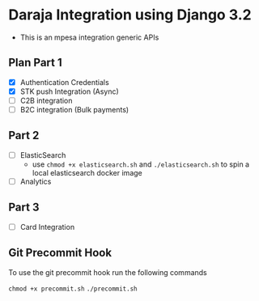 # Daraja Integration using Django 3.2

- This is an mpesa integration generic APIs

## Plan Part 1

- [x] Authentication Credentials
- [x] STK push Integration (Async)
- [ ] C2B integration
- [ ] B2C integration (Bulk payments)

## Part 2

- [ ] ElasticSearch
  - use `chmod +x elasticsearch.sh` and `./elasticsearch.sh` to spin a local elasticsearch docker image
- [ ] Analytics

## Part 3

- [ ] Card Integration

## Git Precommit Hook

To use the git precommit hook run the following commands

`chmod +x precommit.sh`
`./precommit.sh`
